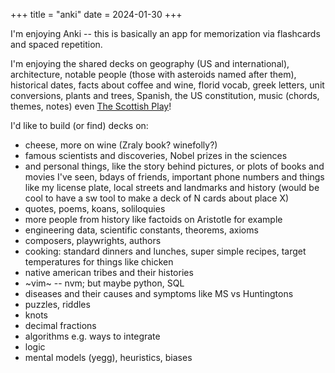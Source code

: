 +++
title = "anki"
date = 2024-01-30
+++

I'm enjoying Anki --
this is basically an app for memorization via flashcards and spaced repetition.

I'm enjoying the shared decks on
geography (US and international),
architecture,
notable people (those with asteroids named after them),
historical dates,
facts about coffee and wine,
florid vocab,
greek letters,
unit conversions,
plants and trees,
Spanish,
the US constitution,
music (chords, themes, notes)
even [The Scottish Play](@/notes/jan24-reading.md)!

I'd like to build (or find) decks on:
- cheese, more on wine (Zraly book? winefolly?)
- famous scientists and discoveries, Nobel prizes in the sciences
- and personal things,
like the story behind pictures,
or plots of books and movies I've seen,
bdays of friends,
important phone numbers and things like my license plate,
local streets and landmarks and history
(would be cool to have a sw tool to make a deck of N cards about place X)
- quotes, poems, koans, soliloquies
- more people from history like factoids on Aristotle for example
- engineering data, scientific constants, theorems, axioms
- composers, playwrights, authors
- cooking: standard dinners and lunches,
super simple recipes,
target temperatures for things like chicken
- native american tribes and their histories
- ~vim~ -- nvm; but maybe python, SQL
- diseases and their causes and symptoms like MS vs Huntingtons
- puzzles, riddles
- knots
- decimal fractions
- algorithms e.g. ways to integrate
- logic
- mental models (yegg), heuristics, biases
